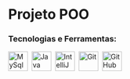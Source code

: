 # Projeto POO
### Tecnologias e Ferramentas:
 <div style="display=inline-block">
    <img height=40 title="MySql" alt="MySql" src="https://cdn.jsdelivr.net/gh/devicons/devicon@latest/icons/mysql/mysql-original-wordmark.svg"/>&nbsp;
    <img height=40 title="Java" alt="Java" src="https://cdn.jsdelivr.net/gh/devicons/devicon@latest/icons/java/java-original-wordmark.svg"/>&nbsp;
    <img height=40 title="IntelliJ" alt="IntelliJ" src="https://cdn.jsdelivr.net/gh/devicons/devicon@latest/icons/intellij/intellij-original.svg"/>&nbsp;
   <img height=40 title="Git" alt="Git" src="https://cdn.jsdelivr.net/gh/devicons/devicon@latest/icons/git/git-original.svg"/>&nbsp;
  <img height=40 title="GitHub" alt="GitHub" src="https://cdn.jsdelivr.net/gh/devicons/devicon@latest/icons/github/github-original-wordmark.svg"/>&nbsp;
 </div>
